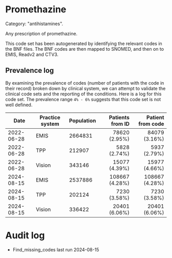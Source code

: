 # Promethazine

Category: "antihistamines".

Any prescription of promethazine.

This code set has been autogenerated by identifying the relevant codes in the BNF files. The BNF codes are then mapped to SNOMED, and then on to EMIS, Readv2 and CTV3.

## Prevalence log

By examining the prevalence of codes (number of patients with the code in their record) broken down by clinical system, we can attempt to validate the clinical code sets and the reporting of the conditions. Here is a log for this code set. The prevalence range `4% - 6%` suggests that this code set is not well defined.

| Date       | Practice system | Population | Patients from ID | Patient from code |
| ---------- | --------------- | ---------- | ---------------: | ----------------: |
| 2022-06-28 | EMIS            | 2664831    |    78620 (2.95%) |     84079 (3.16%) |
| 2022-06-28 | TPP             | 212907     |     5828 (2.74%) |      5937 (2.79%) |
| 2022-06-28 | Vision          | 343146     |    15077 (4.39%) |     15977 (4.66%) |
| 2024-08-15 | EMIS            | 2537886    |   108667 (4.28%) |    108667 (4.28%) |
| 2024-08-15 | TPP             | 202124     |     7230 (3.58%) |      7230 (3.58%) |
| 2024-08-15 | Vision          | 336422     |    20401 (6.06%) |     20401 (6.06%) |

# Audit log

- Find_missing_codes last run 2024-08-15
